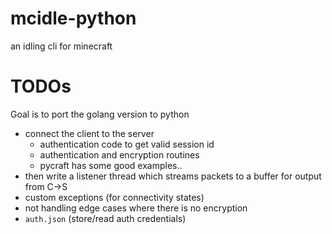 # mcidle-python
an idling cli for minecraft

# TODOs

Goal is to port the golang version to python

- connect the client to the server
    - authentication code to get valid session id
    - authentication and encryption routines
    - pycraft has some good examples..
- then write a listener thread which streams packets to a buffer for output from C->S
- custom exceptions (for connectivity states)
- not handling edge cases where there is no encryption
- `auth.json` (store/read auth credentials)